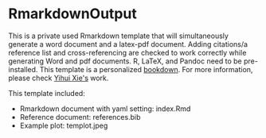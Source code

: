 # RmarkdownOutput

This is a private used Rmarkdown template that will simultaneously generate a word document and a latex-pdf document. Adding citations/a reference list and cross-referencing are checked to work correctly while generating Word and pdf documents. R, LaTeX, and Pandoc need to be pre-installed. This template is a personalized [bookdown](https://bookdown.org/yihui/bookdown/). For more information, please check [Yihui Xie's](https://github.com/rstudio/bookdown) work.

This template included:
- Rmarkdown document with yaml setting: index.Rmd
- Reference document: references.bib
- Example plot: templot.jpeg

